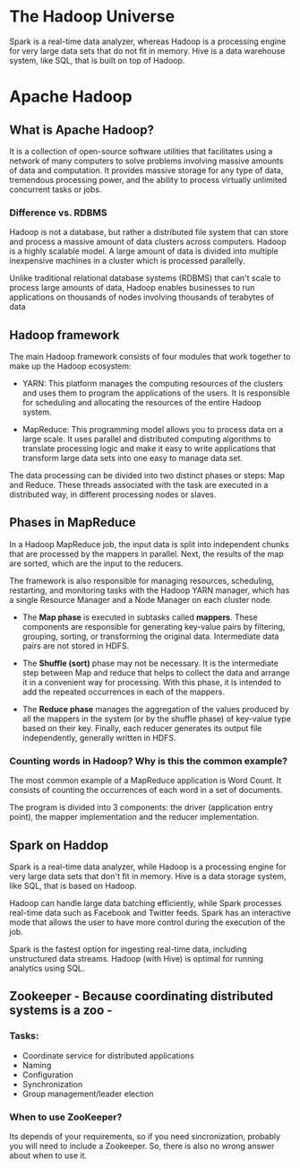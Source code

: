 # The Hadoop Universe
Spark is a real-time data analyzer, whereas Hadoop is a processing engine for very large data sets that do not fit in memory. Hive is a data warehouse system, like SQL, that is built on top of Hadoop.

# Apache Hadoop 

## What is Apache Hadoop?
It is a collection of open-source software utilities that facilitates using a network of many computers to solve problems involving massive amounts of data and computation.
It provides massive storage for any type of data, tremendous processing power, and the ability to process virtually unlimited concurrent tasks or jobs.

### Difference vs. RDBMS 

Hadoop is not a database, but rather a distributed file system that can store and process a massive amount of data clusters across computers.
Hadoop is a highly scalable model. A large amount of data is divided into multiple inexpensive machines in a cluster which is processed parallelly.

Unlike traditional relational database systems (RDBMS) that can't scale to process large amounts of data, Hadoop enables businesses to run applications on thousands of nodes involving thousands of terabytes of data

## Hadoop framework 

The main Hadoop framework consists of four modules that work together to make up the Hadoop ecosystem: 

- YARN: This platform manages the computing resources of the clusters and uses them to program the applications of the users. It is responsible for scheduling and allocating the resources of the entire Hadoop system. 

- MapReduce: This programming model allows you to process data on a large scale. It uses parallel and distributed computing algorithms to translate processing logic and make it easy to write applications that transform large data sets into one easy to manage data set. 

The data processing can be divided into two distinct phases or steps: Map and Reduce. These threads associated with the task are executed in a distributed way, in different processing nodes or slaves.

## Phases in MapReduce

In a Hadoop MapReduce job, the input data is split into independent chunks that are processed by the mappers in parallel. Next, the results of the map are sorted, which are the input to the reducers. 

The framework is also responsible for managing resources, scheduling, restarting, and monitoring tasks with the Hadoop YARN manager, which has a single Resource Manager and a Node Manager on each cluster node.

- The <b>Map phase</b> is executed in subtasks called <b>mappers</b>. These components are responsible for generating key-value pairs by filtering, grouping, sorting, or transforming the original data. Intermediate data pairs are not stored in HDFS.

- The <b>Shuffle (sort)</b> phase may not be necessary. It is the intermediate step between Map and reduce that helps to collect the data and arrange it in a convenient way for processing. With this phase, it is intended to add the repeated occurrences in each of the mappers.

- The <b>Reduce phase</b> manages the aggregation of the values produced by all the mappers in the system (or by the shuffle phase) of key-value type based on their key. Finally, each reducer generates its output file independently, generally written in HDFS.

### Counting words in Hadoop? Why is this the common example?

The most common example of a MapReduce application is Word Count. It consists of counting the occurrences of each word in a set of documents.

The program is divided into 3 components: the driver (application entry point), the mapper implementation and the reducer implementation.


## Spark on Haddop

Spark is a real-time data analyzer, while Hadoop is a processing engine for very large data sets that don't fit in memory. Hive is a data storage system, like SQL, that is based on Hadoop.

Hadoop can handle large data batching efficiently, while Spark processes real-time data such as Facebook and Twitter feeds. Spark has an interactive mode that allows the user to have more control during the execution of the job.

Spark is the fastest option for ingesting real-time data, including unstructured data streams. Hadoop (with Hive) is optimal for running analytics using SQL.


## Zookeeper - Because coordinating distributed systems is a zoo - 

### Tasks: 
- Coordinate service for distributed applications
- Naming
- Configuration
- Synchronization
- Group management/leader election

### When to use ZooKeeper?
Its depends of your requirements, so if you need sincronization, probably you will need to include a Zookeeper. So, there is also no wrong answer about when to use it.


